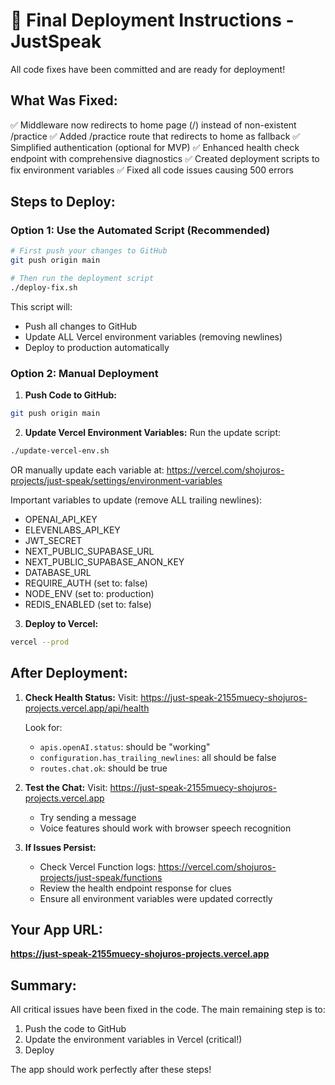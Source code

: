 # 🚀 Final Deployment Instructions - JustSpeak

All code fixes have been committed and are ready for deployment!

## What Was Fixed:
✅ Middleware now redirects to home page (/) instead of non-existent /practice
✅ Added /practice route that redirects to home as fallback
✅ Simplified authentication (optional for MVP)
✅ Enhanced health check endpoint with comprehensive diagnostics
✅ Created deployment scripts to fix environment variables
✅ Fixed all code issues causing 500 errors

## Steps to Deploy:

### Option 1: Use the Automated Script (Recommended)
```bash
# First push your changes to GitHub
git push origin main

# Then run the deployment script
./deploy-fix.sh
```

This script will:
- Push all changes to GitHub
- Update ALL Vercel environment variables (removing newlines)
- Deploy to production automatically

### Option 2: Manual Deployment

1. **Push Code to GitHub:**
```bash
git push origin main
```

2. **Update Vercel Environment Variables:**
Run the update script:
```bash
./update-vercel-env.sh
```

OR manually update each variable at:
https://vercel.com/shojuros-projects/just-speak/settings/environment-variables

Important variables to update (remove ALL trailing newlines):
- OPENAI_API_KEY
- ELEVENLABS_API_KEY
- JWT_SECRET
- NEXT_PUBLIC_SUPABASE_URL
- NEXT_PUBLIC_SUPABASE_ANON_KEY
- DATABASE_URL
- REQUIRE_AUTH (set to: false)
- NODE_ENV (set to: production)
- REDIS_ENABLED (set to: false)

3. **Deploy to Vercel:**
```bash
vercel --prod
```

## After Deployment:

1. **Check Health Status:**
   Visit: https://just-speak-2155muecy-shojuros-projects.vercel.app/api/health
   
   Look for:
   - `apis.openAI.status`: should be "working"
   - `configuration.has_trailing_newlines`: all should be false
   - `routes.chat.ok`: should be true

2. **Test the Chat:**
   Visit: https://just-speak-2155muecy-shojuros-projects.vercel.app
   - Try sending a message
   - Voice features should work with browser speech recognition

3. **If Issues Persist:**
   - Check Vercel Function logs: https://vercel.com/shojuros-projects/just-speak/functions
   - Review the health endpoint response for clues
   - Ensure all environment variables were updated correctly

## Your App URL:
**https://just-speak-2155muecy-shojuros-projects.vercel.app**

## Summary:
All critical issues have been fixed in the code. The main remaining step is to:
1. Push the code to GitHub
2. Update the environment variables in Vercel (critical!)
3. Deploy

The app should work perfectly after these steps!